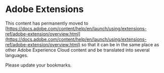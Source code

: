 # Adobe Extensions

This content has permanently moved to [https://docs.adobe.com/content/help/en/launch/using/extensions-ref/adobe-extension/overview.html](https://docs.adobe.com/content/help/en/launch/using/extensions-ref/adobe-extension/overview.html) so that it can be in the same place as other Adobe Experience Cloud content and be translated into several languages.

Please update your bookmarks.

